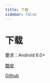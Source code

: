 ```yaml
---
title: 下载
sidebar: false
---
```


# 下载

要求：Android 6.0+

[酷安](https://www.coolapk.com/apk/pink.left.l_clock)

[Github](https://github.com/Left024/LClock_Document/releases)
